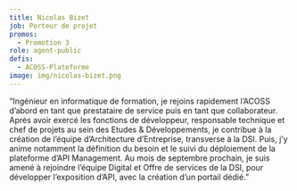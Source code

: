 ```yaml
---
title: Nicolas Bizet
job: Porteur de projet
promos:
  - Promotion 3
role: agent-public
defis:
  - ACOSS-Plateforme
image: img/nicolas-bizet.png
---
```


“Ingénieur en informatique de formation, je rejoins rapidement l’ACOSS d’abord en tant que prestataire de service puis en tant que collaborateur. Après avoir exercé les fonctions de développeur, responsable technique et chef de projets au sein des Etudes & Développements, je contribue à la création de l’équipe d’Architecture d’Entreprise, transverse à la DSI. Puis, j’y anime notamment la définition du besoin et le suivi du déploiement de la plateforme d’API Management. Au mois de septembre prochain, je suis amené à rejoindre l’équipe Digital et Offre de services de la DSI, pour développer l’exposition d’API, avec la création d’un portail dédié.”
